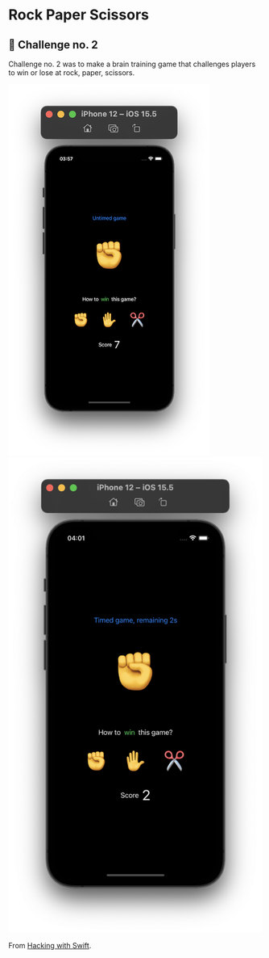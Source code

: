 # Rock Paper Scissors
## 📌 Challenge no. 2

Challenge no. 2 was to make a brain training game that challenges players to win or lose at rock, paper, scissors.

![image1](https://github.com/laurakciic/100-days-of-SwiftUI/blob/master/Challenge2_Rock_Paper_Scissors/Challenge2_Rock_Paper_Scissors/gitAssets/regular1.png)
![image1](https://github.com/laurakciic/100-days-of-SwiftUI/blob/master/Challenge2_Rock_Paper_Scissors/Challenge2_Rock_Paper_Scissors/gitAssets/regular2.png)

From [Hacking with Swift](https://www.hackingwithswift.com/guide/ios-swiftui/2/3/challenge).







